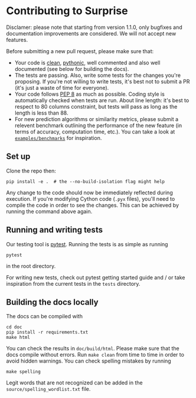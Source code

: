 Contributing to Surprise
========================

Disclamer: please note that starting from version 1.1.0, only bugfixes and
documentation improvements are considered. We will not accept new features.

Before submitting a new pull request, please make sure that:

* Your code is [clean](https://www.youtube.com/watch?v=wf-BqAjZb8M),
  [pythonic](https://www.youtube.com/watch?v=OSGv2VnC0go), well commented and
  also well documented (see below for building the docs).
* The tests are passing. Also, write some tests for the changes you're
  proposing. If you're not willing to write tests, it's best not to submit a PR
  (it's just a waste of time for everyone).
* Your code follows [PEP 8](https://www.python.org/dev/peps/pep-0008/) as much
  as possible. Coding style is automatically checked when tests are run. About
  line length: it's best to respect to 80 columns constraint, but tests will
  pass as long as the length is less than 88.
* For new prediction algorithms or similarity metrics, please submit a
  relevent benchmark outlining the performance of the new feature (in terms of
  accuracy, computation time, etc.). You can take a look at
  [`examples/benchmarks`](https://github.com/NicolasHug/Surprise/blob/master/examples/benchmark.py)
  for inspiration.

Set up
------

Clone the repo then:

    pip install -e .  # the --no-build-isolation flag might help

Any change to the code should now be immediately reflected during execution. If
you're modifying Cython code (`.pyx` files), you'll need to compile the code in
order to see the changes. This can be achieved by running the command above
again.

Running and writing tests
-------------------------

Our testing tool is [pytest](https://doc.pytest.org/en/latest/). Running the tests is as
simple as running

    pytest

in the root directory.

For writing new tests, check out pytest getting started guide and / or take
inspiration from the current tests in the `tests` directory.


Building the docs locally
-------------------------

The docs can be compiled with

    cd doc
    pip install -r requirements.txt
    make html

You can check the results in `doc/build/html`. Please make sure that the docs
compile without errors. Run `make clean` from time to time in order to avoid
hidden warnings. You can check spelling mistakes by running

    make spelling

Legit words that are not recognized can be added in the
`source/spelling_wordlist.txt` file.
